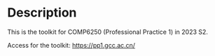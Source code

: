 # Description

This is the toolkit for COMP6250 (Professional Practice 1) in 2023 S2.

Access for the toolkit: https://pp1.gcc.ac.cn/

